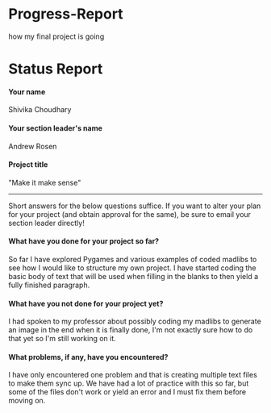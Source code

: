 # Progress-Report
how my final project is going

# Status Report

#### Your name

Shivika Choudhary

#### Your section leader's name

Andrew Rosen

#### Project title

"Make it make sense"

***

Short answers for the below questions suffice. If you want to alter your plan for your project (and obtain approval for the same), be sure to email your section leader directly!

#### What have you done for your project so far?

So far I have explored Pygames and various examples of coded madlibs to see how I would like to structure my own project. I have started coding the basic body of text that will be used when filling in the blanks to then yield a fully finished paragraph.

#### What have you not done for your project yet?

I had spoken to my professor about possibly coding my madlibs to generate an image in the end when it is finally done, I'm not exactly sure how to do that yet so I'm still working on it. 

#### What problems, if any, have you encountered?

I have only encountered one problem and that is creating multiple text files to make them sync up. We have had a lot of practice with this so far, but some of the files don't work or yield an error and I must fix them before moving on. 
